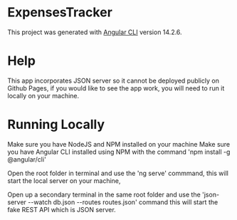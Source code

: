 # ExpensesTracker

This project was generated with [Angular CLI](https://github.com/angular/angular-cli) version 14.2.6.

# Help

This app incorporates JSON server so it cannot be deployed publicly on Github Pages, if you would like to see the app work, you will need to run it locally on your machine.

# Running Locally
Make sure you have NodeJS and NPM installed on your machine
Make sure you have Angular CLI installed using NPM with the command 'npm install -g @angular/cli'

Open the root folder in terminal and use the 'ng serve' commmand, this will start the local server on your machine,

Open up a secondary terminal in the same root folder and use the 'json-server --watch db.json --routes routes.json' command this will start the fake REST API which is JSON server.
